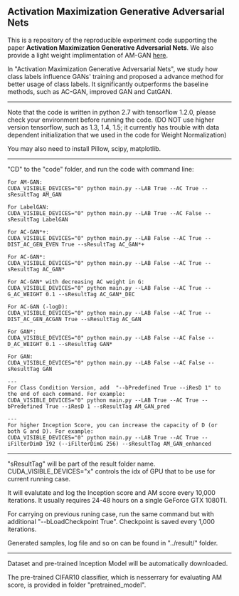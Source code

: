 ## Activation Maximization Generative Adversarial Nets

This is a repository of the reproducible experiment code supporting the paper **Activation Maximization Generative Adversarial Nets**. We also provide a light weight implimentation of AM-GAN [here](https://github.com/ZhimingZhou/AM-GAN-clean-version).

In "Activation Maximization Generative Adversarial Nets", we study how class labels influence GANs' training and proposed a advance method for better usage of class labels. It significantly outperforms the baseline methods, such as AC-GAN, improved GAN and CatGAN.

---
Note that the code is written in python 2.7 with tensorflow 1.2.0, please check your environment before running the code. (DO NOT use higher version tensorflow, such as 1.3, 1.4, 1.5; it currently has trouble with data dependent initialization that we used in the code for Weight Normalization) 

You may also need to install Pillow, scipy, matplotlib.

---
"CD" to the "code" folder, and run the code with command line:

    For AM-GAN:
    CUDA_VISIBLE_DEVICES="0" python main.py --LAB True --AC True --sResultTag AM_GAN

    For LabelGAN:
    CUDA_VISIBLE_DEVICES="0" python main.py --LAB True --AC False --sResultTag LabelGAN

    For AC-GAN*+:
    CUDA_VISIBLE_DEVICES="0" python main.py --LAB False --AC True --DIST_AC_GEN_EVEN True --sResultTag AC_GAN*+

    For AC-GAN*:
    CUDA_VISIBLE_DEVICES="0" python main.py --LAB False --AC True --sResultTag AC_GAN*

    For AC-GAN* with decreasing AC weight in G:
    CUDA_VISIBLE_DEVICES="0" python main.py --LAB False --AC True --G_AC_WEIGHT 0.1 --sResultTag AC_GAN*_DEC

    For AC-GAN (-logD):
    CUDA_VISIBLE_DEVICES="0" python main.py --LAB False --AC True --DIST_AC_GEN_ACGAN True --sResultTag AC_GAN

    For GAN*:
    CUDA_VISIBLE_DEVICES="0" python main.py --LAB False --AC False --D_AC_WEIGHT 0.1 --sResultTag GAN*

    For GAN:
    CUDA_VISIBLE_DEVICES="0" python main.py --LAB False --AC False --sResultTag GAN

    ---
    For Class Condition Version, add  "--bPredefined True --iResD 1" to the end of each command. For example:
    CUDA_VISIBLE_DEVICES="0" python main.py --LAB True --AC True --bPredefined True --iResD 1 --sResultTag AM_GAN_pred 

    ---
    For higher Inception Score, you can increase the capacity of D (or both G and D). For example:
    CUDA_VISIBLE_DEVICES="0" python main.py --LAB True --AC True --iFilterDimD 192 (--iFilterDimG 256) --sResultTag AM_GAN_enhanced

---
"sResultTag" will be part of the result folder name. CUDA_VISIBLE_DEVICES="x" controls the idx of GPU that to be use for current running case.

It will evalutate and log the Inception score and AM score every 10,000 iterations. It usually requires 24-48 hours on a single GeForce GTX 1080TI.

For carrying on previous runing case, run the same command but with additional "--bLoadCheckpoint True". Checkpoint is saved every 1,000 iterations.

Generated samples, log file and so on can be found in "../result/" folder.

---
Dataset and pre-trained Inception Model will be automatically downloaded.

The pre-trained CIFAR10 classifier, which is nesserrary for evaluating AM score, is provided in folder "pretrained_model".
